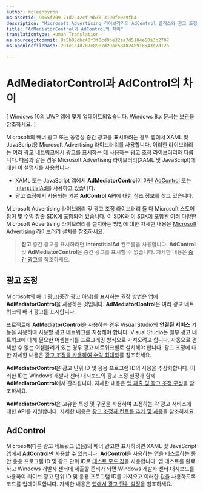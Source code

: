 ```yaml
---
author: mcleanbyron
ms.assetid: 9165f709-71d7-42cf-9b30-3190fe029fb4
description: "Microsoft Advertising 라이브러리의 AdControl 클래스와 광고 조정 라이브러리의 AdMediatorControl 클래스 간 차이점을 알아봅니다."
title: "AdMediatorControl과 AdControl의 차이"
translationtype: Human Translation
ms.sourcegitcommit: 8a5b02dbc40f3f0cd9be32aa7d5184e60a3b2707
ms.openlocfilehash: 291e1c4d707e8987d29ae5840248918543d7d12a

---
```


# AdMediatorControl과 AdControl의 차이


\[ Windows 10의 UWP 앱에 맞게 업데이트되었습니다. Windows 8.x 문서는 [보관](http://go.microsoft.com/fwlink/p/?linkid=619132)을 참조하세요. \]

Microsoft의 배너 광고 또는 동영상 중간 광고를 표시하려는 경우 앱에서 XAML 및 JavaScript용 Microsoft Advertising 라이브러리를 사용합니다. 이러한 라이브러리는 여러 광고 네트워크에서 광고를 표시하는 데 사용하는 광고 조정 라이브러리와 다릅니다. 다음과 같은 경우 Microsoft Advertising 라이브러리(XAML 및 JavaScript)에 대한 이 설명서를 사용합니다.

* XAML 또는 JavaScript 앱에서 **AdMediatorControl**이 아닌 [AdControl](https://msdn.microsoft.com/library/windows/apps/microsoft.advertising.winrt.ui.adcontrol.aspx) 또는 [InterstitialAd](https://msdn.microsoft.com/library/windows/apps/microsoft.advertising.winrt.ui.interstitialad.aspx)를 사용하고 있습니다.
* 광고 조정에서 사용되는 기본 **AdControl** API에 대한 참조 정보를 찾고 있습니다.

Microsoft Advertising 라이브러리 및 광고 조정 라이브러리 둘 다 Microsoft 스토어 참여 및 수익 창출 SDK에 포함되어 있습니다. 이 SDK와 이 SDK에 포함된 여러 다양한 Microsoft Advertising 라이브러리를 설치하는 방법에 대한 자세한 내용은 [Microsoft Advertising 라이브러리 설치](install-the-microsoft-advertising-libraries.md)를 참조하세요.

>**참고** 중간 광고를 표시하려면 **InterstitialAd** 컨트롤을 사용합니다.  **AdControl** 및 **AdMediatorControl**은 중간 광고를 표시할 수 없습니다. 자세한 내용은 [중간 광고](interstitial-ads.md)를 참조하세요.

 

## 광고 조정


Microsoft의 배너 광고(중간 광고 아님)를 표시하는 권장 방법은 앱에 **AdMediatorControl**을 사용하는 것입니다. **AdMediatorControl**은 여러 광고 네트워크의 배너 광고를 표시합니다.

프로젝트에 **AdMediatorControl**을 사용하는 경우 Visual Studio의 **연결된 서비스** 기능을 사용하여 사용할 광고 네트워크를 지정해야 합니다. Visual Studio는 일부 광고 네트워크에 대해 필요한 어셈블리를 프로그래밍 방식으로 가져오려고 합니다. 자동으로 검색할 수 없는 어셈블리가 있는 경우 광고 네트워크별로 설치해야 합니다. 광고 조정에 대한 자세한 내용은 [광고 조정을 사용하여 수익 최대화](use-ad-mediation-to-maximize-revenue.md)를 참조하세요.

**AdMediatorControl**은 광고 단위 ID 및 응용 프로그램 ID의 사용을 추상화합니다. 이러한 ID는 Windows 개발자 센터 대시보드의 광고 조정 설정과 함께 **AdMediatorControl**에서 관리됩니다. 자세한 내용은 [앱 제출 및 광고 조정 구성](submit-your-app-and-configure-ad-mediation.md)을 참조하세요.

**AdMediatorControl**은 고유한 특성 및 구문을 사용하여 조정하는 각 광고 서비스에 대한 API를 지원합니다. 자세한 내용은 [광고 조정자 컨트롤 추가 및 사용](add-and-use-the-ad-mediator-control.md)을 참조하세요.

## AdControl


Microsoft(다른 광고 네트워크 없음)의 배너 광고만 표시하려면 XAML 및 JavaScript 앱에서 **AdControl**만 사용할 수 있습니다. **AdControl**을 사용하는 앱을 테스트하는 동안 응용 프로그램 ID 및 광고 단위 ID로 [테스트 모드 값](test-mode-values.md)을 사용합니다. 앱 테스트를 완료하고 Windows 개발자 센터에 제출할 준비가 되면 Windows 개발자 센터 대시보드를 사용하여 라이브 광고 단위 ID 및 응용 프로그램 ID를 가져오고 이러한 값을 사용하도록 코드를 업데이트합니다. 자세한 내용은 [앱에서 광고 단위 설정](set-up-ad-units-in-your-app.md)을 참조하세요.

 

 



<!--HONumber=Jun16_HO4-->


